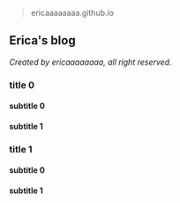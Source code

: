 > ericaaaaaaaa.github.io

## Erica's blog

_Created by ericaaaaaaaa, all right reserved._

### title 0

#### subtitle 0

#### subtitle 1

### title 1

#### subtitle 0

#### subtitle 1
